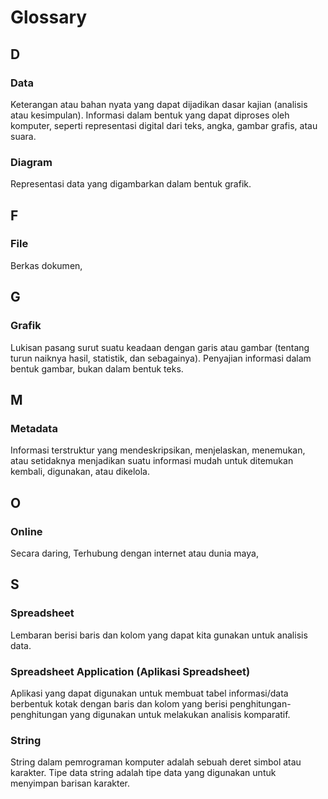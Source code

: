 # Glossary

## D

### Data

Keterangan atau bahan nyata yang dapat dijadikan dasar kajian (analisis atau kesimpulan). Informasi dalam bentuk yang dapat diproses oleh komputer, seperti representasi digital dari teks, angka, gambar grafis, atau suara.

### Diagram

Representasi data yang digambarkan dalam bentuk grafik.

## F

### File 

Berkas dokumen,

## G

### Grafik

Lukisan pasang surut suatu keadaan dengan garis atau gambar (tentang turun naiknya hasil, statistik, dan sebagainya). Penyajian informasi dalam bentuk gambar, bukan dalam bentuk teks.

## M

### Metadata

Informasi terstruktur yang mendeskripsikan, menjelaskan, menemukan, atau setidaknya menjadikan suatu informasi mudah untuk ditemukan kembali, digunakan, atau dikelola.

## O

### Online

Secara daring, Terhubung dengan internet atau dunia maya,

## S

### Spreadsheet

Lembaran berisi baris dan kolom yang dapat kita gunakan untuk analisis data.

### Spreadsheet Application (Aplikasi Spreadsheet)

Aplikasi yang dapat digunakan untuk membuat tabel informasi/data berbentuk kotak dengan baris dan kolom yang berisi penghitungan-penghitungan yang digunakan untuk melakukan analisis komparatif.

### String

String dalam pemrograman komputer adalah sebuah deret simbol atau karakter. Tipe data string adalah tipe data yang digunakan untuk menyimpan barisan karakter.